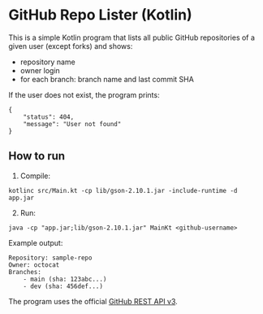 
# GitHub Repo Lister (Kotlin)

This is a simple Kotlin program that lists all public GitHub repositories of a given user (except forks) and shows:
- repository name
- owner login
- for each branch: branch name and last commit SHA

If the user does not exist, the program prints:
```
{
	"status": 404,
	"message": "User not found"
}
```

## How to run

1. Compile:
```
kotlinc src/Main.kt -cp lib/gson-2.10.1.jar -include-runtime -d app.jar
```
2. Run:
```
java -cp "app.jar;lib/gson-2.10.1.jar" MainKt <github-username>
```

Example output:
```
Repository: sample-repo
Owner: octocat
Branches:
	- main (sha: 123abc...)
	- dev (sha: 456def...)
```

The program uses the official [GitHub REST API v3](https://developer.github.com/v3).